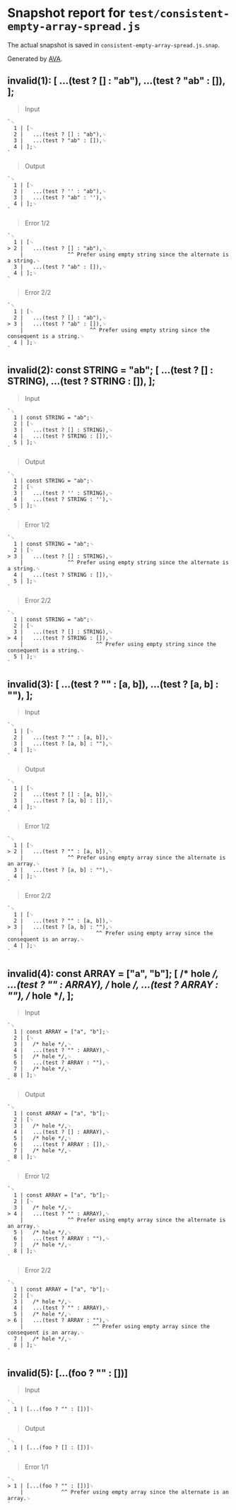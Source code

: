 # Snapshot report for `test/consistent-empty-array-spread.js`

The actual snapshot is saved in `consistent-empty-array-spread.js.snap`.

Generated by [AVA](https://avajs.dev).

## invalid(1): [ ...(test ? [] : "ab"), ...(test ? "ab" : []), ];

> Input

    `␊
      1 | [␊
      2 | 	...(test ? [] : "ab"),␊
      3 | 	...(test ? "ab" : []),␊
      4 | ];␊
    `

> Output

    `␊
      1 | [␊
      2 | 	...(test ? '' : "ab"),␊
      3 | 	...(test ? "ab" : ''),␊
      4 | ];␊
    `

> Error 1/2

    `␊
      1 | [␊
    > 2 | 	...(test ? [] : "ab"),␊
        | 	           ^^ Prefer using empty string since the alternate is a string.␊
      3 | 	...(test ? "ab" : []),␊
      4 | ];␊
    `

> Error 2/2

    `␊
      1 | [␊
      2 | 	...(test ? [] : "ab"),␊
    > 3 | 	...(test ? "ab" : []),␊
        | 	                  ^^ Prefer using empty string since the consequent is a string.␊
      4 | ];␊
    `

## invalid(2): const STRING = "ab"; [ ...(test ? [] : STRING), ...(test ? STRING : []), ];

> Input

    `␊
      1 | const STRING = "ab";␊
      2 | [␊
      3 | 	...(test ? [] : STRING),␊
      4 | 	...(test ? STRING : []),␊
      5 | ];␊
    `

> Output

    `␊
      1 | const STRING = "ab";␊
      2 | [␊
      3 | 	...(test ? '' : STRING),␊
      4 | 	...(test ? STRING : ''),␊
      5 | ];␊
    `

> Error 1/2

    `␊
      1 | const STRING = "ab";␊
      2 | [␊
    > 3 | 	...(test ? [] : STRING),␊
        | 	           ^^ Prefer using empty string since the alternate is a string.␊
      4 | 	...(test ? STRING : []),␊
      5 | ];␊
    `

> Error 2/2

    `␊
      1 | const STRING = "ab";␊
      2 | [␊
      3 | 	...(test ? [] : STRING),␊
    > 4 | 	...(test ? STRING : []),␊
        | 	                    ^^ Prefer using empty string since the consequent is a string.␊
      5 | ];␊
    `

## invalid(3): [ ...(test ? "" : [a, b]), ...(test ? [a, b] : ""), ];

> Input

    `␊
      1 | [␊
      2 | 	...(test ? "" : [a, b]),␊
      3 | 	...(test ? [a, b] : ""),␊
      4 | ];␊
    `

> Output

    `␊
      1 | [␊
      2 | 	...(test ? [] : [a, b]),␊
      3 | 	...(test ? [a, b] : []),␊
      4 | ];␊
    `

> Error 1/2

    `␊
      1 | [␊
    > 2 | 	...(test ? "" : [a, b]),␊
        | 	           ^^ Prefer using empty array since the alternate is an array.␊
      3 | 	...(test ? [a, b] : ""),␊
      4 | ];␊
    `

> Error 2/2

    `␊
      1 | [␊
      2 | 	...(test ? "" : [a, b]),␊
    > 3 | 	...(test ? [a, b] : ""),␊
        | 	                    ^^ Prefer using empty array since the consequent is an array.␊
      4 | ];␊
    `

## invalid(4): const ARRAY = ["a", "b"]; [ /* hole */, ...(test ? "" : ARRAY), /* hole */, ...(test ? ARRAY : ""), /* hole */, ];

> Input

    `␊
      1 | const ARRAY = ["a", "b"];␊
      2 | [␊
      3 | 	/* hole */,␊
      4 | 	...(test ? "" : ARRAY),␊
      5 | 	/* hole */,␊
      6 | 	...(test ? ARRAY : ""),␊
      7 | 	/* hole */,␊
      8 | ];␊
    `

> Output

    `␊
      1 | const ARRAY = ["a", "b"];␊
      2 | [␊
      3 | 	/* hole */,␊
      4 | 	...(test ? [] : ARRAY),␊
      5 | 	/* hole */,␊
      6 | 	...(test ? ARRAY : []),␊
      7 | 	/* hole */,␊
      8 | ];␊
    `

> Error 1/2

    `␊
      1 | const ARRAY = ["a", "b"];␊
      2 | [␊
      3 | 	/* hole */,␊
    > 4 | 	...(test ? "" : ARRAY),␊
        | 	           ^^ Prefer using empty array since the alternate is an array.␊
      5 | 	/* hole */,␊
      6 | 	...(test ? ARRAY : ""),␊
      7 | 	/* hole */,␊
      8 | ];␊
    `

> Error 2/2

    `␊
      1 | const ARRAY = ["a", "b"];␊
      2 | [␊
      3 | 	/* hole */,␊
      4 | 	...(test ? "" : ARRAY),␊
      5 | 	/* hole */,␊
    > 6 | 	...(test ? ARRAY : ""),␊
        | 	                   ^^ Prefer using empty array since the consequent is an array.␊
      7 | 	/* hole */,␊
      8 | ];␊
    `

## invalid(5): [...(foo ? "" : [])]

> Input

    `␊
      1 | [...(foo ? "" : [])]␊
    `

> Output

    `␊
      1 | [...(foo ? [] : [])]␊
    `

> Error 1/1

    `␊
    > 1 | [...(foo ? "" : [])]␊
        |            ^^ Prefer using empty array since the alternate is an array.␊
    `
